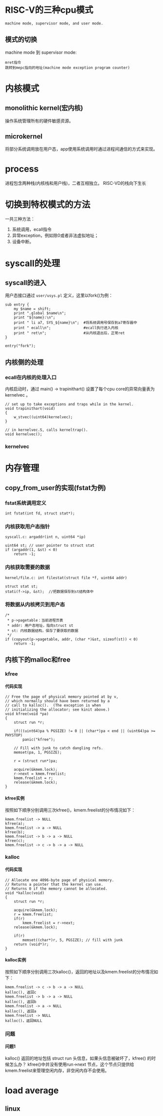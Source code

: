 # RISC-V的三种cpu模式
` machine mode, supervisor mode, and user mode. `
## 模式的切换
machine mode 到 supervisor mode:
```
mret指令
跳转到mepc指向的地址(machine mode exception program counter)
```
# 内核模式
## monolithic kernel(宏内核)
操作系统管理所有的硬件敏感资源。
## microkernel
将部分系统调用放在用户态，app使用系统调用时通过进程间通信的方式来实现。
# process
进程包含两种栈(内核栈和用户栈)，二者互相独立。
RISC-VD的栈向下生长
# 切换到特权模式的方法
一共三种方法：
1. 系统调用，ecall指令
2. 异常exception，例如除0或者非法虚拟地址；
3. 设备中断。
# syscall的处理
## syscall的进入
用户态接口通过 `user/usys.pl` 定义，这里以fork()为例：
```
sub entry {
    my $name = shift;
    print ".global $name\n";
    print "${name}:\n";
    print " li a7, SYS_${name}\n";  #将系统调用号保存到a7寄存器中
    print " ecall\n";               #ecall执行进入内核
    print " ret\n";                 #从内核退出后，正常ret
}

entry("fork");
```
## 内核侧的处理
### ecall在内核的处理入口
内核启动时，通过 main() -> trapinithart() 设置了每个cpu core的异常向量表为 kernelvec 。
```
// set up to take exceptions and traps while in the kernel.
void trapinithart(void)
{
    w_stvec((uint64)kernelvec);
}

// in kernelvec.S, calls kerneltrap().
void kernelvec();
```
### kernelvec

# 内存管理
## copy_from_user的实现(fstat为例)
### fstat系统调用定义
```
int fstat(int fd, struct stat*);
```
### 内核获取用户态指针
```
syscall.c: argaddr(int n, uint64 *ip)

uint64 st; // user pointer to struct stat
if (argaddr(1, &st) < 0)
    return -1;
```
### 内核获取需要的数据
```
kernel/file.c: int filestat(struct file *f, uint64 addr)

struct stat st;
stati(f->ip, &st);  //把数据保存到st结构体中
```
### 将数据从内核拷贝到用户态
```
/*
 * p->pagetable：当前进程页表
 * addr: 用户态地址，指向struct st
 * st: 内核数据结构，保存了要获取的数据
 */
if (copyout(p->pagetable, addr, (char *)&st, sizeof(st)) < 0)
    return -1;
```
## 内核下的malloc和free
### kfree
#### 代码实现
```
// Free the page of physical memory pointed at by v,
// which normally should have been returned by a
// call to kalloc().  (The exception is when
// initializing the allocator; see kinit above.)
void kfree(void *pa)
{
    struct run *r;

    if(((uint64)pa % PGSIZE) != 0 || (char*)pa < end || (uint64)pa >= PHYSTOP)
        panic("kfree");

    // Fill with junk to catch dangling refs.
    memset(pa, 1, PGSIZE);

    r = (struct run*)pa;

    acquire(&kmem.lock);
    r->next = kmem.freelist;
    kmem.freelist = r;
    release(&kmem.lock);
}
```
#### kfree实例
按照如下顺序分别调用三次kfree()，kmem.freelist的分布情况如下：
```
kmem.freelist -> NULL
kfree(a);
kmem.freelist -> a -> NULL
kfree(b);
kmem.freelist -> b -> a -> NULL
kfree(c);
kmem.freelist -> c -> b -> a -> NULL
```
### kalloc
#### 代码实现
```
// Allocate one 4096-byte page of physical memory.
// Returns a pointer that the kernel can use.
// Returns 0 if the memory cannot be allocated.
void *kalloc(void)
{
    struct run *r;

    acquire(&kmem.lock);
    r = kmem.freelist;
    if(r)
        kmem.freelist = r->next;
    release(&kmem.lock);

    if(r)
        memset((char*)r, 5, PGSIZE); // fill with junk
    return (void*)r;
}
```
#### kalloc实例
按照如下顺序分别调用三次kalloc()，返回的地址以及kmem.freelist的分布情况如下：
```
kmem.freelist -> c -> b -> a -> NULL
kalloc(), 返回c
kmem.freelist -> b -> a -> NULL
kalloc(), 返回b
kmem.freelist -> a -> NULL
kalloc(), 返回a
kmem.freelist -> NULL
kalloc()，返回NULL
```
### 问题
#### 问题1
kalloc() 返回的地址包括 struct run 头信息，如果头信息被破坏了，kfree() 的时候怎么办？
kfree()中并没有使用run->next 节点，这个节点只提供给kmem.freelist来管理空闲内存，非空闲内存不会使用。
# load average
## linux
